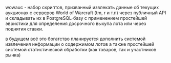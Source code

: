 wowauc - набор скриптов, призванный извлекать данные об текущих аукционах 
с серверов World of Warcraft (tm, r и т.п) через публичный API
и складывать их в PostgreSQL-базу с применением простейшей эвристики 
для определения досрочного выкупа лота или через поднятия ставки.

в будущем всё это богатство планируется дополнить 
системой извлечения информации о содержимом лотов
а также простейшей системой статистической обработки
(как товаров, так и участников рынка)
